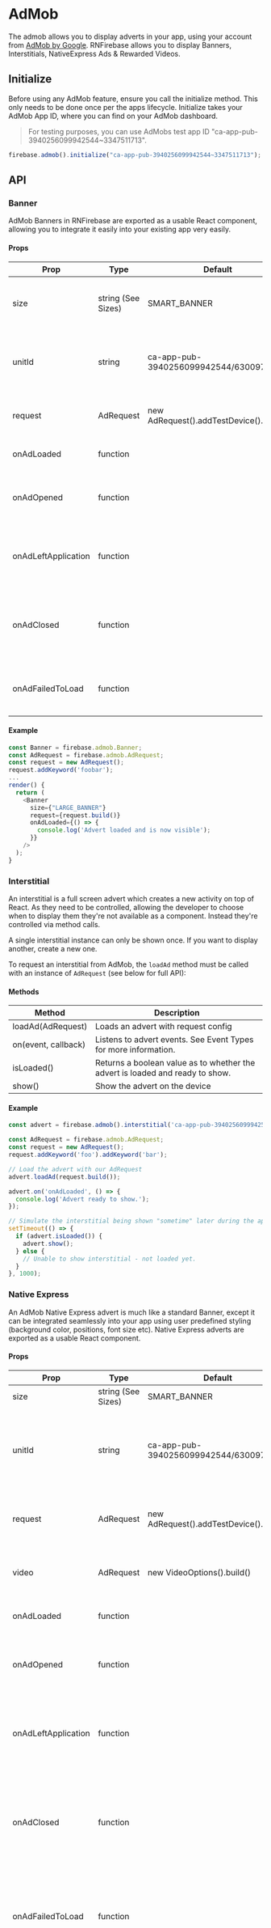 # AdMob

The admob allows you to display adverts in your app, using your account from [AdMob by Google](https://www.google.co.uk/admob/). RNFirebase allows you to display Banners, Interstitials, NativeExpress Ads & Rewarded Videos.

## Initialize

Before using any AdMob feature, ensure you call the initialize method. This only needs to be done once per the apps lifecycle.
Initialize takes your AdMob App ID, where you can find on your AdMob dashboard.

> For testing purposes, you can use AdMobs test app ID "ca-app-pub-3940256099942544~3347511713".

```js
firebase.admob().initialize("ca-app-pub-3940256099942544~3347511713");
```

## API

### Banner

AdMob Banners in RNFirebase are exported as a usable React component, allowing you to integrate it easily into your existing app very easily.

#### Props

| Prop                | Type               | Default                                 | Description                                                                         |
| ------------------- | ------------------ | --------------------------------------- | ----------------------------------------------------------------------------------- |
| size                | string (See Sizes) | SMART_BANNER                            | Returns a sized banner (automatically sets View style)                              |
| unitId              | string             | ca-app-pub-3940256099942544/6300978111  | Your AdMob banner unit ID. Default is the Google testing account                    |
| request             | AdRequest          | new AdRequest().addTestDevice().build() | An instance of AdRequest to load with the Banner                                    |
| onAdLoaded          | function           |                                         | Called when an ad is received.                                                      |
| onAdOpened          | function           |                                         | Called when an ad opens an overlay that covers the screen.                          |
| onAdLeftApplication | function           |                                         | Called when an ad leaves the application (e.g., to go to the browser).              |
| onAdClosed          | function           |                                         | Called when the user is about to return to the application after clicking on an ad. |
| onAdFailedToLoad    | function           |                                         | Called when an ad request failed. See Error Handling                                |

#### Example

```js
const Banner = firebase.admob.Banner;
const AdRequest = firebase.admob.AdRequest;
const request = new AdRequest();
request.addKeyword('foobar');
...
render() {
  return (
    <Banner
      size={"LARGE_BANNER"}
      request={request.build()}
      onAdLoaded={() => {
        console.log('Advert loaded and is now visible');
      }}
    />
  );
}

```

### Interstitial

An interstitial is a full screen advert which creates a new activity on top of React. As they need to be controlled,
allowing the developer to choose when to display them they're not available as a component. Instead they're controlled via
method calls.

A single interstitial instance can only be shown once. If you want to display another, create a new one.

To request an interstitial from AdMob, the `loadAd` method must be called with an instance of `AdRequest` (see below for full API):

#### Methods

| Method              | Description                                                                  |
| ------------------- | ---------------------------------------------------------------------------- |
| loadAd(AdRequest)   | Loads an advert with request config                                          |
| on(event, callback) | Listens to advert events. See Event Types for more information.              |
| isLoaded()          | Returns a boolean value as to whether the advert is loaded and ready to show.|
| show()              | Show the advert on the device                                                |

#### Example

```js
const advert = firebase.admob().interstitial('ca-app-pub-3940256099942544/1033173712');

const AdRequest = firebase.admob.AdRequest;
const request = new AdRequest();
request.addKeyword('foo').addKeyword('bar');

// Load the advert with our AdRequest
advert.loadAd(request.build());

advert.on('onAdLoaded', () => {
  console.log('Advert ready to show.');
});

// Simulate the interstitial being shown "sometime" later during the apps lifecycle
setTimeout(() => {
  if (advert.isLoaded()) {
    advert.show();
  } else {
    // Unable to show interstitial - not loaded yet.
  }
}, 1000);
```

### Native Express

An AdMob Native Express advert is much like a standard Banner, except it can be integrated seamlessly into your app using user predefined
styling (background color, positions, font size etc). Native Express adverts are exported as a usable React component.

#### Props

| Prop                | Type               | Default                                 | Description                                                                         |
| ------------------- | ------------------ | --------------------------------------- | ----------------------------------------------------------------------------------- |
| size                | string (See Sizes) | SMART_BANNER                            | TODO                                                                                |
| unitId              | string             | ca-app-pub-3940256099942544/6300978111  | Your AdMob banner unit ID. Default is the Google testing account                    |
| request             | AdRequest          | new AdRequest().addTestDevice().build() | An instance of AdRequest to load with the Banner                                    |
| video               | AdRequest          | new VideoOptions().build()              | An instance of AdRequest to load with the Banner                                    |
| onAdLoaded          | function           |                                         | Called when an ad is received.                                                      |
| onAdOpened          | function           |                                         | Called when an ad opens an overlay that covers the screen.                          |
| onAdLeftApplication | function           |                                         | Called when an ad leaves the application (e.g., to go to the browser).              |
| onAdClosed          | function           |                                         | Called when the user is about to return to the application after clicking on an ad. |
| onAdFailedToLoad    | function           |                                         | Called when an ad request failed. See Event PropTypes for more information.         |
| onVideoEnd          | function           |                                         | Called if the advert video has ended (only called if the advert has a video).       |

#### Usage

```js
const Banner = firebase.admob.Banner;
const NativeExpress = firebase.admob.NativeExpress;
const NativeExpress = firebase.admob.AdRequest;

const request = new AdRequest();
request.addKeyword('foobar');
...
render() {
  return (
    <NativeExpress
      size={"300x400"}
      request={request.build()}
      onAdLoaded={() => {
        console.log('Advert loaded and is now visible');
      }}
    />
  );
}

```

### Rewarded Video

A rewarded video allows you to display a video to a user, whereby they're able to watch it to gain "rewards", or skip it
and receive nothing. For example, when a user completes a level on your gaming app, show them a video which will give them in-game
credit.

A single rewarded video instance can only be shown once. If you want to display another, create a new one.

?> It's recommended you begin loading the video as soon as possible.

To request an Rewarded Video from AdMob, the `loadAd` method must be called with an instance of `AdRequest` (see below for full API):

#### Methods

| Method              | Description                                                                  |
| ------------------- | ---------------------------------------------------------------------------- |
| loadAd(AdRequest)   | Loads an advert with request config                                          |
| on(event, callback) | Listens to advert events. See Event Types                                    |
| isLoaded()          | Returns a boolean value as to whether the advert is loaded and ready to show |
| show()              | Show the advert on the device                                                |

#### Example

```js
const advert = firebase.admob().rewarded('ca-app-pub-3940256099942544/1033173712');

const AdRequest = firebase.admob.AdRequest;
const request = new AdRequest();
request.addKeyword('foo').addKeyword('bar');

// Load the advert with our AdRequest
advert.loadAd(request.build());

advert.on('onAdLoaded', () => {
  console.log('Advert ready to show.');
});

advert.on('onRewarded', (event) => {
  console.log('The user watched the entire video and will now be rewarded!', event);
});

...

onLevelComplete()
  .then(() => {
    if (advert.isLoaded()) {
      advert.show();
    } else {
      // skip...
    }
  });
```

### AdRequest

The AdRequest class is used to create an object to be passed to each advert request. The request is handled on AdMob,
and returns adverts tailored to the request options provided.

!> If no AdRequest is sent, the default request calls `addTestDevice`. Therefore, ensure a custom AdRequest object is passed through
in production.

##### build()
Builds the current request for AdMob to handle.

##### addTestDevice(device?: string)
Sets a device ID as a test device. If no device string is passed, a default emulator id is passed.

##### addKeyword(keyword: `string`)
Add a new keyword to relate the advert to.

##### setBirthday(date: `Date`)
Sets the user's birthday for targeting purposes.

##### setGender(gender: `male | female | unknown`)
Sets the user's gender for targeting purposes.

##### setLocation()
Sets the user's location for targeting purposes.

##### setRequestAgent(requestAgent: `string`)
Sets the request agent string to identify the ad request's origin. Third party libraries that reference the Mobile Ads SDK should call this method to denote the platform from which the ad request originated. For example, if a third party ad network called "CoolAds network" mediates requests to the Mobile Ads SDK, it should call this method with "CoolAds"

##### setContentUrl(url: `string`)
Sets the content URL for targeting purposes.

##### [android] setIsDesignedForFamilies(forFamilies: `boolean`)
If you set this value to true, you indicate that your app requires that the ad request should return a Designed for Families-compliant ad.

If you set this value to false, you indicate that your app does not require that the ad request should return a Designed for Families-compliant ad.

##### tagForChildDirectedTreatment(forChildren: `boolean`)

### VideoOptions

The VideoOptions class is used to create an object to be passed through to each advert request. If the advert returns a video,
the options are used when displaying it on the application.

?> Currently `NativeExpress` only accepts VideoOptions. If no VideoOptions are sent, the default options call `setStartMuted(true)`.

##### build()
Builds the current options for AdMob to handle.

##### setStartMuted(muted: `boolean`)
If true, any returned video will not play sound when it starts. The end user can manually enable sound on the advert interface.

## Prop Types

##### size: `String`
Sets the size of an Advert. Can be one of the following or a custom size:

| Size              | Description                                                                                            |
| ----------------- | ------------------------------------------------------------------------------------------------------ |
| BANNER            | Mobile Marketing Association (MMA) banner ad size (320x50 density-independent pixels).                 |
| FULL_BANNER       | Interactive Advertising Bureau (IAB) full banner ad size (468x60 density-independent pixels).          |
| LARGE_BANNER      | Large banner ad size (320x100 density-independent pixels).                                             |
| LEADERBOARD       | Interactive Advertising Bureau (IAB) leaderboard ad size (728x90 density-independent pixels).          |
| MEDIUM_RECTANGLE  | Interactive Advertising Bureau (IAB) medium rectangle ad size (300x250 density-independent pixels).    |
| SMART_BANNER      | A dynamically sized banner that is full-width and auto-height.                                         |

To specify a custom size, pass a string with the width and height split by an "x" (follows the Regex pattern `([0-9]+)x([0-9]+)`), e.g 320x150

?> Requesting an advert with a size which does not exist on the AdMob servers will return `admob/error-code-internal-error`.

##### unitId: `String`
The unit ID for the banner. Defaults to the testing unitId provided by Google for the advert type.

##### request: `AdRequest`
A built AdRequest object returned from `AdRequest.build()`.

##### video: `VideoOptions`
A built VideoOptions object returned from `VideoOptions.build()`.

### Events
Every advert returns common event types. On component based adverts (e.g. Banner) they're available as props and on instance based
adverts (e.g. Interstitial) they're available via the `on` method.

##### onAdLoaded(config: `Object`)
!> The config is not provided for Interstitial or Rewarded Video adverts.

On successful response from the AdMob servers.

Returns an object of config data related to the loaded advert:
```js
{
  hasVideoContent: boolean,
  width: number,
  height: number,
}
```

##### onAdOpened()
Called when the user presses the advert and it successfully opens.

##### onAdLeftApplication()
Called if the opened advert causes the user to leave the application, for example opening a URL in the browser.

##### onAdClosed()
Called when the user returns back to the application after closing an advert.

##### onAdFailedToLoad(error: `Error`)
Called when an advert fails to load. Returns a JavaScript Error with one of the following error codes.

| code                              | message                                                                                                      |
| --------------------------------- | ------------------------------------------------------------------------------------------------------------ |
| admob/error-code-internal-error   | Something happened internally; for instance, an invalid response was received from the ad server.            |
| admob/error-code-invalid-request  | The ad request was invalid; for instance, the ad unit ID was incorrect.                                      |
| admob/error-code-network-error    | The ad request was unsuccessful due to network connectivity.                                                 |
| admob/error-code-no-fill          | The ad request was successful, but no ad was returned due to lack of ad inventory.                           |
| admob/os-version-too-low          | The current device’s OS is below the minimum required version.                                               |

##### [NativeExpress] onVideoEnd()
Called when a the video has ended.

##### [RewardedVideo] onRewarded(reward: `Object`)
Called when the user has been rewarded (usually for watching an entire video). Returns a reward object:

```js
{
  type: string,
  amount: number,
}
```

##### [RewardedVideo] onRewardedVideoStarted()
Called when a rewarded video has started to play.

## Statics
The following statics are available on the `firebase.admob` instance.

### Banner
Exports a React component to display an AdMob Banner.

### NativeExpress
Exports a React component to display an AdMob Native Express advert.

### AdRequest
Used to build a request object to pass into AdMob requests.

### VideoOptions
Used to build an options object for how videos should be handled with adverts containing a video.

### EventTypes
Returns all of the available advert event types.

### RewardedVideoEventTypes
Returns the extra event types for Rewarded Videos.

### NativeExpressEventTypes
Returns the extra event types for Native Express adverts.

